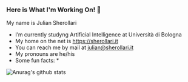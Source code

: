 ### Here is What I'm Working On! 👋

My name is Julian Sherollari
- I’m currently studyng Artificial Intelligence at Università di Bologna
- My home on the net is https://sherollari.it
- You can reach me by mail at julian@sherollari.it
- My pronouns are he/his
- Some fun facts: *

![Anurag's github stats](https://github-readme-stats.vercel.app/api?username=jdotsh&count_private=true&theme=vue&hide=,prs,issues&show_icons=true&hide_title=true)

